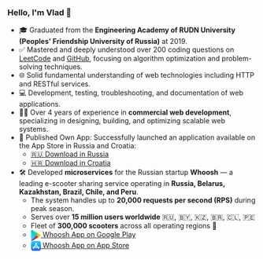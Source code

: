 ### Hello, I'm Vlad 👋  
- 🎓 Graduated from the **Engineering Academy of RUDN University (Peoples' Friendship University of Russia)** at 2019.
- ✅ Mastered and deeply understood over 200 coding questions on [LeetCode](https://leetcode.com/baydinvladislav/) and [GitHub](https://github.com/baydinvladislav/cracking-interview), focusing on algorithm optimization and problem-solving techniques.
- 🌐 Solid fundamental understanding of web technologies including HTTP and RESTful services.
- 💻 Development, testing, troubleshooting, and documentation of web applications.  
- 👨‍💻 Over 4 years of experience in **commercial web development**, specializing in designing, building, and optimizing scalable web systems.
- 📱 Published Own App: Successfully launched an application available on the App Store in Russia and Croatia:  
  - [🇷🇺 Download in Russia](https://apps.apple.com/ru/app/ascoach/id6452119737)  
  - [🇭🇷 Download in Croatia](https://apps.apple.com/hr/app/ascoach/id6452119737)  
- 🛠️ Developed **microservices** for the Russian startup **Whoosh** — a leading e-scooter sharing service operating in **Russia, Belarus, Kazakhstan, Brazil, Chile, and Peru**.  
  - The system handles up to **20,000 requests per second (RPS)** during peak season.  
  - Serves over **15 million users worldwide** 🇷🇺, 🇧🇾, 🇰🇿, 🇧🇷, 🇨🇱, 🇵🇪
  - Fleet of **300,000 scooters** across all operating regions 🛴
  - <a href="https://play.google.com/store/apps/details?id=com.punicapp.whoosh&hl=en" target="_blank">
      <img src="assets/google-play.png" alt="Google Play" width="20" style="vertical-align:middle"> Whoosh App on Google Play
    </a>
  - <a href="https://apps.apple.com/app/id1418412616" target="_blank">
      <img src="assets/app-store.png" alt="App Store" width="20" style="vertical-align:middle"> Whoosh App on App Store
    </a>

<br>
<br>
<br>
